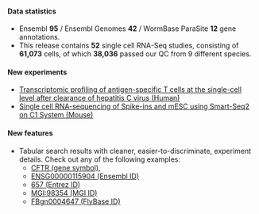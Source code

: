 #### Data statistics
- Ensembl **95** / Ensembl Genomes **42** / WormBase ParaSite **12** gene annotations.   
- This release contains **52** single cell RNA-Seq studies, consisting of **61,073** cells, of which **38,036** passed
  our QC from 9 different species.

#### New experiments
- [Transcriptomic profiling of antigen-specific T cells at the single-cell level after clearance of hepatitis C virus (Human)](https://www.ebi.ac.uk/gxa/sc/experiments/E-MTAB-4850)
- [Single cell RNA-sequencing of Spike-ins and mESC using Smart-Seq2 on C1 System (Mouse)](https://www.ebi.ac.uk/gxa/sc/experiments/E-MTAB-5485)

#### New features
- Tabular search results with cleaner, easier-to-discriminate, experiment details. Check out any of the following
  examples:  
  - [CFTR (gene symbol)](https://www.ebi.ac.uk/gxa/sc/search?symbol=CFTR),
  - [ENSG00000115904 (Ensembl ID)](https://www.ebi.ac.uk/gxa/sc/search?ensgene=ENSG00000115904)
  - [657 (Entrez ID)](https://www.ebi.ac.uk/gxa/sc/search?entrezgene=657)
  - [MGI:98354 (MGI ID)](https://www.ebi.ac.uk/gxa/sc/search?mgi_id=MGI:98354)
  - [FBgn0004647 (FlyBase ID)](https://www.ebi.ac.uk/gxa/sc/search?flybase_gene_id=FBgn0004647)
